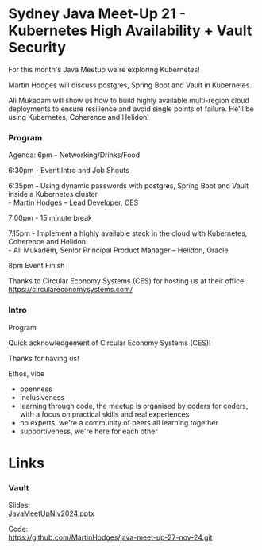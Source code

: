 # Sydney Java Meet-Up 21 - Kubernetes High Availability + Vault Security
For this month's Java Meetup we're exploring Kubernetes!

Martin Hodges will discuss postgres, Spring Boot and Vault in Kubernetes.

Ali Mukadam will show us how to build highly available multi-region cloud deployments to ensure resilience and avoid single points of failure. He'll be using Kubernetes, Coherence and Helidon!


### Program
Agenda:
6pm - Networking/Drinks/Food  

6:30pm - Event Intro and Job Shouts  

6:35pm - Using dynamic passwords with postgres, Spring Boot and Vault inside a Kubernetes cluster  
\- Martin Hodges – Lead Developer, CES  

7:00pm - 15 minute break  

7.15pm - Implement a highly available stack in the cloud with Kubernetes, Coherence and Helidon  
\- Ali Mukadem, Senior Principal Product Manager – Helidon, Oracle  

8pm Event Finish  

Thanks to Circular Economy Systems (CES) for hosting us at their office!  
https://circulareconomysystems.com/



### Intro
Program

Quick acknowledgement of Circular Economy Systems (CES)!  

Thanks for having us!

Ethos, vibe
* openness
* inclusiveness
* learning through code, the meetup is organised by coders for coders, with a focus on practical skills and real experiences
* no experts, we're a community of peers all learning together
* supportiveness, we're here for each other


# Links

### Vault
Slides:  
[JavaMeetUpNiv2024.pptx](https://github.com/user-attachments/files/17928106/JavaMeetUpNiv2024.pptx)  

Code:  
https://github.com/MartinHodges/java-meet-up-27-nov-24.git  

